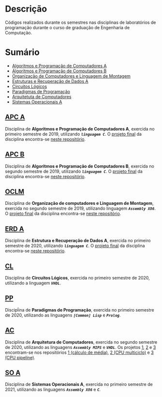# Descrição
Códigos realizados durante os semestres nas disciplinas de laboratórios de programação durante o curso de graduação de Engenharia de Computação.

# Sumário
* [Algoritmos e Programação de Computadores A](#APC%20A)
* [Algoritmos e Programação de Computadores B](#APC%20B)
* [Organização de Computadores e Linguagem de Montagem](#OCLM)
* [Estruturas e Recuperação de Dados A](#ERD%20A)
* [Circuitos Lógicos](#CL)
* [Paradigmas de Programação](#PP)
* [Arquitetuta de Computadores](#AC)
* [Sistemas Operacionais A](#SO%20A)

## [APC A](/Exercícios%20APC%20A/README.md)
Disciplina de **Algoritmos e Programação de Computadores A**, exercida no primeiro semestre de 2019, utilizando ***```linguagem C```***. O [projeto final](https://github.com/h-ssiqueira/Anagrama/blob/master/Trabalho%2BFinal%2BAPC%2BA%2B2019.pdf) da disciplina encontra-se [neste repositório](https://github.com/h-ssiqueira/Anagrama).

## [APC B](/Exercícios%20APC%20B/README.md)
Disciplina de **Algoritmos e Programação de Computadores B**, exercida no segundo semestre de 2019, utilizando ***```linguagem C```***. O [projeto final](https://github.com/h-ssiqueira/Blackjack/blob/master/PROJETO_JOGO_21.pdf) da disciplina encontra-se [neste repositório](https://github.com/h-ssiqueira/Blackjack).

## [OCLM](/OCLM/README.md)
Disciplina de **Organização de computadores e Linguagem de Montagem**, exercida no segundo semestre de 2019, utilizando linguagem ***```Assembly X86```***. O [projeto final](https://github.com/h-ssiqueira/Batalha-Naval/blob/master/LOC-Projeto.pdf) da disciplina encontra-se [neste repositório](https://github.com/h-ssiqueira/Batalha-Naval).

## [ERD A](/Estruturas%20A/README.md)
Disciplina de **Estrutura e Recuperação de Dados A**, exercida no primeiro semestre de 2020, utilizando ***```linguagem C```***. O [projeto final](https://github.com/h-ssiqueira/Quarentena-Cachorro-Quente/blob/master/erd_projeto.pdf) da disciplina encontra-se [neste repositório](https://github.com/h-ssiqueira/Quarentena-Cachorro-Quente).

## [CL](/Circuitos%20Lógicos/README.md)
Disciplina de **Circuitos Lógicos**, exercida no primeiro semestre de 2020, utilizando a linguagem ***```VHDL```***.

## [PP](/Paradigmas/README.md)
Discipĺina de **Paradigmas de Programação**, exercida no primeiro semestre de 2020, utilizando as linguagens ***```[Common] Lisp```*** e ***```Prolog```***.

## [AC](/Arquitetura/README.md)
Disciplina de **Arquitetura de Computadores**, exercida no segundo semestre de 2020, utilizando as linguagens ***```Assembly MIPS```*** e ***```VHDL```***. Os projetos [1](https://github.com/h-ssiqueira/Projeto1Arquitetura/blob/master/AC-Projeto01.pdf), [2](https://github.com/h-ssiqueira/CPU-multicycle/blob/main/AC-Projeto2.pdf) e [3](https://github.com/h-ssiqueira/CPU-Pipeline/blob/main/AC-Projeto3.pdf) encontram-se nos repositórios [1 (cálculo de média)](https://github.com/h-ssiqueira/Projeto1Arquitetura), [2 (CPU multiciclo)](https://github.com/h-ssiqueira/CPU-multicycle) e [3 (CPU pipeline)](https://github.com/h-ssiqueira/CPU-Pipeline).

## [SO A](/SO%20A/README.md)
Disciplina de **Sistemas Operacionais A**, exercida no primeiro semestre de 2021, utilizando as linguagens ***```Assembly X86```*** e ***```C```***.